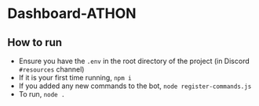 # Dashboard-ATHON
## How to run
- Ensure you have the `.env` in the root directory of the project (in Discord `#resources` channel)
- If it is your first time running, `npm i`
- If you added any new commands to the bot, `node register-commands.js`
- To run, `node .`